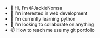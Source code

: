 - 👋 Hi, I’m @JackieNomsa
- 👀 I’m interested in web development
- 🌱 I’m currently learning python
- 💞️ I’m looking to collaborate on anything
- 📫 How to reach me use my git portfolio

<!---
JackieNomsa/JackieNomsa is a ✨ special ✨ repository because its `README.md` (this file) appears on your GitHub profile.
You can click the Preview link to take a look at your changes.
--->
